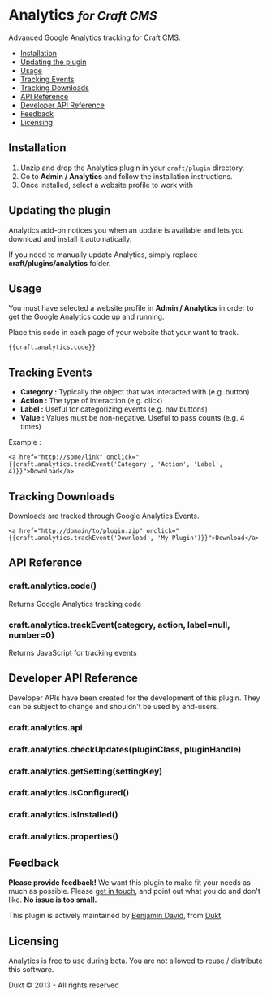 # Analytics <small>_for Craft CMS_</small>

Advanced Google Analytics tracking for Craft CMS.

- [Installation](#install)
- [Updating the plugin](#update)
- [Usage](#usage)
- [Tracking Events](#track-events)
- [Tracking Downloads](#track-downloads)
- [API Reference](#api)
- [Developer API Reference](#developer-api)
- [Feedback](#feedback)
- [Licensing](#license)


<a id="install"></a>
## Installation

1. Unzip and drop the Analytics plugin in your `craft/plugin` directory.
2. Go to **Admin / Analytics** and follow the installation instructions.
3. Once installed, select a website profile to work with


<a id="update"></a>
## Updating the plugin

Analytics add-on notices you when an update is available and lets you download and install it automatically.

If you need to manually update Analytics, simply replace **craft/plugins/analytics** folder.

<a id="usage"></a>
## Usage

You must have selected a website profile in **Admin / Analytics** in order to get the Google Analytics code up and running.

Place this code in each page of your website that your want to track.

    {{craft.analytics.code}}

<a id="track-events"></a>
## Tracking Events

- **Category :** Typically the object that was interacted with (e.g. button)
- **Action :** The type of interaction (e.g. click)
- **Label :** Useful for categorizing events (e.g. nav buttons)
- **Value :** Values must be non-negative. Useful to pass counts (e.g. 4 times)

Example :

    <a href="http://some/link" onclick="{{craft.analytics.trackEvent('Category', 'Action', 'Label', 4)}}">Download</a>


<a id="track-downloads"></a>
## Tracking Downloads

Downloads are tracked through Google Analytics Events.

    <a href="http://domain/to/plugin.zip" onclick="{{craft.analytics.trackEvent('Download', 'My Plugin')}}">Download</a>


<a id="api"></a>
## API Reference

### craft.analytics.code()
Returns Google Analytics tracking code

### craft.analytics.trackEvent(category, action, label=null, number=0)
Returns JavaScript for tracking events

<a id="developer-api"></a>
## Developer API Reference

Developer APIs have been created for the development of this plugin. They can be subject to change and shouldn't be used by end-users.

### craft.analytics.api
### craft.analytics.checkUpdates(pluginClass, pluginHandle)
### craft.analytics.getSetting(settingKey)
### craft.analytics.isConfigured()
### craft.analytics.isInstalled()
### craft.analytics.properties()

<a id="feedback"></a>
## Feedback

**Please provide feedback!** We want this plugin to make fit your needs as much as possible.
Please [get in touch](mailto:hello@dukt.net), and point out what you do and don't like. **No issue is too small.**

This plugin is actively maintained by [Benjamin David](https://github.com/benjamindavid), from [Dukt](http://dukt.net/).


<a id="license"></a>
## Licensing

Analytics is free to use during beta. You are not allowed to reuse / distribute this software.

Dukt © 2013 - All rights reserved
